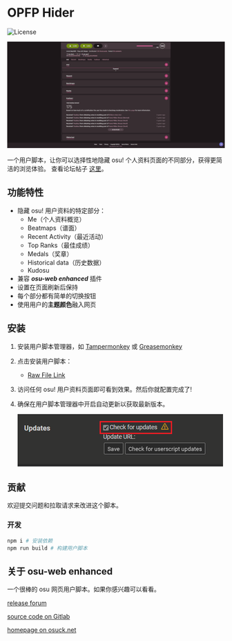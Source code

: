 # OPFP Hider

![License](https://img.shields.io/badge/license-MIT-green.svg)

![Showcase](./assets/showcase.gif)

一个用户脚本，让你可以选择性地隐藏 osu! 个人资料页面的不同部分，获得更简洁的浏览体验。
查看论坛帖子 [这里](https://osu.ppy.sh/community/forums/topics/2145958?n=1)。

## 功能特性

- 隐藏 osu! 用户资料的特定部分：
  - Me（个人资料概览）
  - Beatmaps（谱面）
  - Recent Activity（最近活动）
  - Top Ranks（最佳成绩）
  - Medals（奖章）
  - Historical data（历史数据）
  - Kudosu
- 兼容 _**osu-web enhanced**_ 插件
- 设置在页面刷新后保持
- 每个部分都有简单的切换按钮
- 使用用户的**主题颜色**融入网页

## 安装

1. 安装用户脚本管理器，如 [Tampermonkey](https://www.tampermonkey.net/) 或 [Greasemonkey](https://www.greasespot.net/)
2. 点击安装用户脚本：
   - [Raw File Link](https://raw.githubusercontent.com/SisypheOvO/OPFPHider/main/dist/opfphider.user.js)
3. 访问任何 osu! 用户资料页面即可看到效果。然后你就配置完成了!
4. 确保在用户脚本管理器中开启自动更新以获取最新版本。

    ![autoUpdate](./assets/autoUpdate.png)

## 贡献

欢迎提交问题和拉取请求来改进这个脚本。

### 开发

```bash
npm i # 安装依赖
npm run build # 构建用户脚本
```

## 关于 osu-web enhanced

一个很棒的 osu 网页用户脚本。如果你感兴趣可以看看。

[release forum](https://osu.ppy.sh/community/forums/topics/1361818?n=1)

[source code on Gitlab](https://gitlab.com/RockRoller/osu-web-enhanced)

[homepage on osuck.net](https://tools.osuck.net/tool/66e9f4f78a6d5ff8a0fe5be1)
